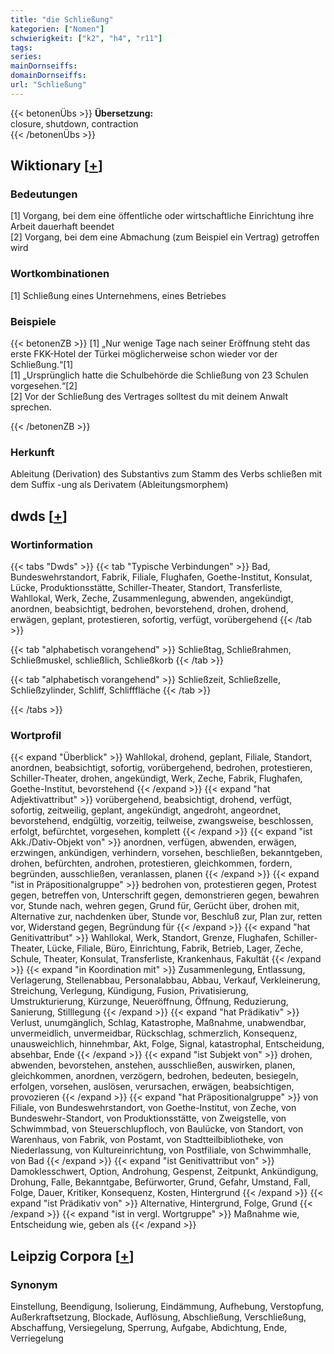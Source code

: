 ```yaml
---
title: "die Schließung"
kategorien: ["Nomen"]
schwierigkeit: ["k2", "h4", "r11"]
tags:
series:
mainDornseiffs:
domainDornseiffs:
url: "Schließung"
---
```


{{< betonenÜbs >}}
**Übersetzung:**  
closure, shutdown, contraction  
{{< /betonenÜbs >}}

## Wiktionary [[+](https://de.wiktionary.org/wiki/Schließung)]

### Bedeutungen
[1] Vorgang, bei dem eine öffentliche oder wirtschaftliche Einrichtung ihre Arbeit dauerhaft beendet  
[2] Vorgang, bei dem eine Abmachung (zum Beispiel ein Vertrag) getroffen wird  

### Wortkombinationen
[1] Schließung eines Unternehmens, eines Betriebes  

### Beispiele
{{< betonenZB >}}
[1] „Nur wenige Tage nach seiner Eröffnung steht das erste FKK-Hotel der Türkei möglicherweise schon wieder vor der Schließung.“[1]  
[1] „Ursprünglich hatte die Schulbehörde die Schließung von 23 Schulen vorgesehen.“[2]  
[2] Vor der Schließung des Vertrages solltest du mit deinem Anwalt sprechen.  

{{< /betonenZB >}}
### Herkunft
Ableitung (Derivation) des Substantivs zum Stamm des Verbs schließen mit dem Suffix -ung als Derivatem (Ableitungsmorphem)  



## dwds [[+](https://www.dwds.de/wb/Schließung)]

### Wortinformation
{{< tabs "Dwds" >}}
{{< tab "Typische Verbindungen" >}}
Bad, Bundeswehrstandort, Fabrik, Filiale, Flughafen, Goethe-Institut, Konsulat, Lücke, Produktionsstätte, Schiller-Theater, Standort, Transferliste, Wahllokal, Werk, Zeche, Zusammenlegung, abwenden, angekündigt, anordnen, beabsichtigt, bedrohen, bevorstehend, drohen, drohend, erwägen, geplant, protestieren, sofortig, verfügt, vorübergehend
{{< /tab >}}

{{< tab "alphabetisch vorangehend" >}}
Schließtag, Schließrahmen, Schließmuskel, schließlich, Schließkorb
{{< /tab >}}

{{< tab "alphabetisch vorangehend" >}}
Schließzeit, Schließzelle, Schließzylinder, Schliff, Schlifffläche
{{< /tab >}}

{{< /tabs >}}

### Wortprofil
{{< expand "Überblick" >}} Wahllokal, drohend, geplant, Filiale, Standort, anordnen, beabsichtigt, sofortig, vorübergehend, bedrohen, protestieren, Schiller-Theater, drohen, angekündigt, Werk, Zeche, Fabrik, Flughafen, Goethe-Institut, bevorstehend {{< /expand >}}
{{< expand "hat Adjektivattribut" >}} vorübergehend, beabsichtigt, drohend, verfügt, sofortig, zeitweilig, geplant, angekündigt, angedroht, angeordnet, bevorstehend, endgültig, vorzeitig, teilweise, zwangsweise, beschlossen, erfolgt, befürchtet, vorgesehen, komplett {{< /expand >}}
{{< expand "ist Akk./Dativ-Objekt von" >}} anordnen, verfügen, abwenden, erwägen, erzwingen, ankündigen, verhindern, vorsehen, beschließen, bekanntgeben, drohen, befürchten, androhen, protestieren, gleichkommen, fordern, begründen, ausschließen, veranlassen, planen {{< /expand >}}
{{< expand "ist in Präpositionalgruppe" >}} bedrohen von, protestieren gegen, Protest gegen, betreffen von, Unterschrift gegen, demonstrieren gegen, bewahren vor, Stunde nach, wehren gegen, Grund für, Gerücht über, drohen mit, Alternative zur, nachdenken über, Stunde vor, Beschluß zur, Plan zur, retten vor, Widerstand gegen, Begründung für {{< /expand >}}
{{< expand "hat Genitivattribut" >}} Wahllokal, Werk, Standort, Grenze, Flughafen, Schiller-Theater, Lücke, Filiale, Büro, Einrichtung, Fabrik, Betrieb, Lager, Zeche, Schule, Theater, Konsulat, Transferliste, Krankenhaus, Fakultät {{< /expand >}}
{{< expand "in Koordination mit" >}} Zusammenlegung, Entlassung, Verlagerung, Stellenabbau, Personalabbau, Abbau, Verkauf, Verkleinerung, Streichung, Verlegung, Kündigung, Fusion, Privatisierung, Umstrukturierung, Kürzunge, Neueröffnung, Öffnung, Reduzierung, Sanierung, Stilllegung {{< /expand >}}
{{< expand "hat Prädikativ" >}} Verlust, unumgänglich, Schlag, Katastrophe, Maßnahme, unabwendbar, unvermeidlich, unvermeidbar, Rückschlag, schmerzlich, Konsequenz, unausweichlich, hinnehmbar, Akt, Folge, Signal, katastrophal, Entscheidung, absehbar, Ende {{< /expand >}}
{{< expand "ist Subjekt von" >}} drohen, abwenden, bevorstehen, anstehen, ausschließen, auswirken, planen, gleichkommen, anordnen, verzögern, bedrohen, bedeuten, besiegeln, erfolgen, vorsehen, auslösen, verursachen, erwägen, beabsichtigen, provozieren {{< /expand >}}
{{< expand "hat Präpositionalgruppe" >}} von Filiale, von Bundeswehrstandort, von Goethe-Institut, von Zeche, von Bundeswehr-Standort, von Produktionsstätte, von Zweigstelle, von Schwimmbad, von Steuerschlupfloch, von Baulücke, von Standort, von Warenhaus, von Fabrik, von Postamt, von Stadtteilbibliotheke, von Niederlassung, von Kultureinrichtung, von Postfiliale, von Schwimmhalle, von Bad {{< /expand >}}
{{< expand "ist Genitivattribut von" >}} Damoklesschwert, Option, Androhung, Gespenst, Zeitpunkt, Ankündigung, Drohung, Falle, Bekanntgabe, Befürworter, Grund, Gefahr, Umstand, Fall, Folge, Dauer, Kritiker, Konsequenz, Kosten, Hintergrund {{< /expand >}}
{{< expand "ist Prädikativ von" >}} Alternative, Hintergrund, Folge, Grund {{< /expand >}}
{{< expand "ist in vergl. Wortgruppe" >}} Maßnahme wie, Entscheidung wie, geben als {{< /expand >}}

## Leipzig Corpora [[+](https://corpora.uni-leipzig.de/en/res?word=Schließung&corpusId=deu_newscrawl-public_2018)]


### Synonym
Einstellung, Beendigung, Isolierung, Eindämmung, Aufhebung, Verstopfung, Außerkraftsetzung, Blockade, Auflösung, Abschließung, Verschließung, Abschaffung, Versiegelung, Sperrung, Aufgabe, Abdichtung, Ende, Verriegelung

